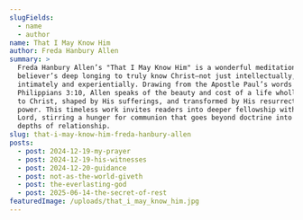 ```yaml
---
slugFields:
  - name
  - author
name: That I May Know Him
author: Freda Hanbury Allen
summary: >
  Freda Hanbury Allen’s "That I May Know Him" is a wonderful meditation on the
  believer’s deep longing to truly know Christ—not just intellectually, but
  intimately and experientially. Drawing from the Apostle Paul’s words in
  Philippians 3:10, Allen speaks of the beauty and cost of a life wholly devoted
  to Christ, shaped by His sufferings, and transformed by His resurrection
  power. This timeless work invites readers into deeper fellowship with the
  Lord, stirring a hunger for communion that goes beyond doctrine into the
  depths of relationship.
slug: that-i-may-know-him-freda-hanbury-allen
posts:
  - post: 2024-12-19-my-prayer
  - post: 2024-12-19-his-witnesses
  - post: 2024-12-20-guidance
  - post: not-as-the-world-giveth
  - post: the-everlasting-god
  - post: 2025-06-14-the-secret-of-rest
featuredImage: /uploads/that_i_may_know_him.jpg
---
```

